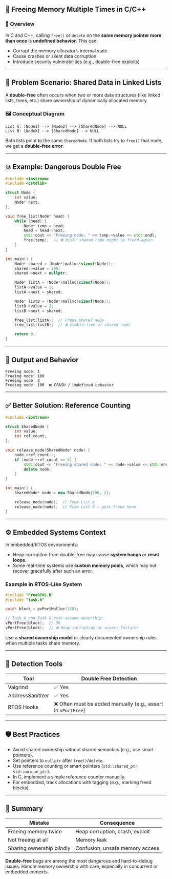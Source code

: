 

## 🧨 Freeing Memory Multiple Times in C/C++

### 🧭 Overview

In C and C++, calling `free()` or `delete` on the **same memory pointer more than once** is **undefined behavior**. This can:

* Corrupt the memory allocator’s internal state
* Cause crashes or silent data corruption
* Introduce security vulnerabilities (e.g., double-free exploits)

---

## 🔁 Problem Scenario: Shared Data in Linked Lists

A **double-free** often occurs when two or more data structures (like linked lists, trees, etc.) share ownership of dynamically allocated memory.

### 🖼️ Conceptual Diagram

```
List A: [Node1] --> [Node2] --> [SharedNode] --> NULL
List B: [NodeX] --> [SharedNode] --> NULL
```

Both lists point to the same `SharedNode`. If both lists try to `free()` that node, we get a **double-free error**.

---

## 💥 Example: Dangerous Double Free

```cpp
#include <iostream>
#include <cstdlib>

struct Node {
    int value;
    Node* next;
};

void free_list(Node* head) {
    while (head) {
        Node* temp = head;
        head = head->next;
        std::cout << "Freeing node: " << temp->value << std::endl;
        free(temp);  // ❌ Risk: shared node might be freed again
    }
}

int main() {
    Node* shared = (Node*)malloc(sizeof(Node));
    shared->value = 100;
    shared->next = nullptr;

    Node* listA = (Node*)malloc(sizeof(Node));
    listA->value = 1;
    listA->next = shared;

    Node* listB = (Node*)malloc(sizeof(Node));
    listB->value = 2;
    listB->next = shared;

    free_list(listA);  // Frees shared node
    free_list(listB);  // ❌ Double-free of shared node

    return 0;
}
```

---

## 🛑 Output and Behavior

```
Freeing node: 1
Freeing node: 100
Freeing node: 2
Freeing node: 100  ❌ CRASH / Undefined behavior
```

---

## ✅ Better Solution: Reference Counting

```cpp
#include <iostream>

struct SharedNode {
    int value;
    int ref_count;
};

void release_node(SharedNode* node) {
    node->ref_count--;
    if (node->ref_count == 0) {
        std::cout << "Freeing shared node: " << node->value << std::endl;
        delete node;
    }
}

int main() {
    SharedNode* node = new SharedNode{100, 2};

    release_node(node);  // From List A
    release_node(node);  // From List B — gets freed here
}
```

---

## ⚙️ Embedded Systems Context

In embedded/RTOS environments:

* Heap corruption from double-free may cause **system hangs** or **reset loops**.
* Some real-time systems use **custom memory pools**, which may not recover gracefully after such an error.

### Example in RTOS-Like System

```cpp
#include "FreeRTOS.h"
#include "task.h"

void* block = pvPortMalloc(128);

// Task A and Task B both assume ownership:
vPortFree(block);  // OK
vPortFree(block);  // ❌ Heap corruption or assert failure!
```

Use a **shared ownership model** or clearly documented ownership rules when multiple tasks share memory.

---

## 🧪 Detection Tools

| Tool             | Double Free Detection                                        |
| ---------------- | ------------------------------------------------------------ |
| Valgrind         | ✅ Yes                                                        |
| AddressSanitizer | ✅ Yes                                                        |
| RTOS Hooks       | ❌ Often must be added manually (e.g., assert in `vPortFree`) |

---

## 🛡️ Best Practices

* Avoid shared ownership without shared semantics (e.g., use smart pointers).
* Set pointers to `nullptr` after `free()`/`delete`.
* Use reference counting or smart pointers (`std::shared_ptr`, `std::unique_ptr`).
* In C, implement a simple reference counter manually.
* For embedded, track allocations with tagging (e.g., marking freed blocks).

---

## 🧩 Summary

| Mistake                   | Consequence                     |
| ------------------------- | ------------------------------- |
| Freeing memory twice      | Heap corruption, crash, exploit |
| Not freeing at all        | Memory leak                     |
| Sharing ownership blindly | Confusion, unsafe memory access |

**Double-free** bugs are among the most dangerous and hard-to-debug issues. Handle memory ownership with care, especially in concurrent or embedded contexts.


